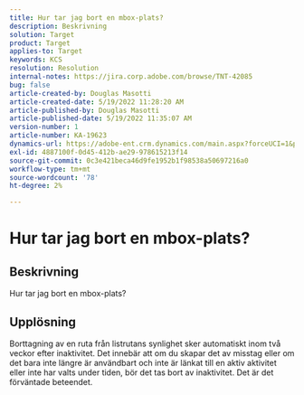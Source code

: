 ```yaml
---
title: Hur tar jag bort en mbox-plats?
description: Beskrivning
solution: Target
product: Target
applies-to: Target
keywords: KCS
resolution: Resolution
internal-notes: https://jira.corp.adobe.com/browse/TNT-42085
bug: false
article-created-by: Douglas Masotti
article-created-date: 5/19/2022 11:28:20 AM
article-published-by: Douglas Masotti
article-published-date: 5/19/2022 11:35:07 AM
version-number: 1
article-number: KA-19623
dynamics-url: https://adobe-ent.crm.dynamics.com/main.aspx?forceUCI=1&pagetype=entityrecord&etn=knowledgearticle&id=09bdf6c7-66d7-ec11-a7b5-000d3a3add22
exl-id: 4887100f-0d45-412b-ae29-978615213f14
source-git-commit: 0c3e421beca46d9fe1952b1f98538a50697216a0
workflow-type: tm+mt
source-wordcount: '78'
ht-degree: 2%

---
```


# Hur tar jag bort en mbox-plats?

## Beskrivning

Hur tar jag bort en mbox-plats?

## Upplösning


Borttagning av en ruta från listrutans synlighet sker automatiskt inom två veckor efter inaktivitet. Det innebär att om du skapar det av misstag eller om det bara inte längre är användbart och inte är länkat till en aktiv aktivitet eller inte har valts under tiden, bör det tas bort av inaktivitet. Det är det förväntade beteendet.

